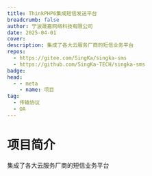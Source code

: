 ```yaml
---
title: ThinkPHP6集成短信发送平台
breadcrumb: false
author: 宁波晟嘉网络科技有限公司
date: 2025-04-01
cover: 
description: 集成了各大云服务厂商的短信业务平台
repos:
  - https://gitee.com/SingKa/singka-sms
  - https://github.com/SingKa-TECH/singka-sms
badge: 
head:
  - - meta
    - name: 项目
tag:
  - 传输协议
  - OA
---
```




# 项目简介
集成了各大云服务厂商的短信业务平台
